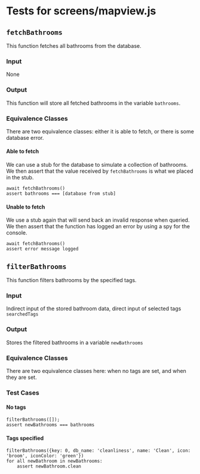 # Tests for screens/mapview.js
## `fetchBathrooms`
This function fetches all bathrooms from the database.
### Input
None
### Output
This function will store  all fetched bathrooms in the variable `bathrooms`.
### Equivalence Classes
There are two equivalence classes: either it is able to fetch, or there is some database error.
#### Able to fetch
We can use a stub for the database to simulate a collection of bathrooms. We then assert that the value received by `fetchBathrooms` is what we placed in the stub.
```
await fetchBathrooms()
assert bathrooms === [database from stub]
```
#### Unable to fetch
We use a stub again that will send back an invalid response when queried. We then assert that the function has logged an error by using a spy for the console.
```
await fetchBathrooms()
assert error message logged
```

## `filterBathrooms`
This function filters bathrooms by the specified tags.
### Input
Indirect input of the stored bathroom data, direct input of selected tags `searchedTags`
### Output
Stores the filtered bathrooms in a variable `newBathrooms`
### Equivalence Classes
There are two equivalence classes here: when no tags are set, and when they are set.
### Test Cases
#### No tags
```
filterBathrooms([]);
assert newBathrooms === bathrooms
```

#### Tags specified
```
filterBathrooms({key: 0, db_name: 'cleanliness', name: 'Clean', icon: 'broom', iconColor: 'green'})
for all newBathroom in newBathrooms:
	assert newBathroom.clean
```

